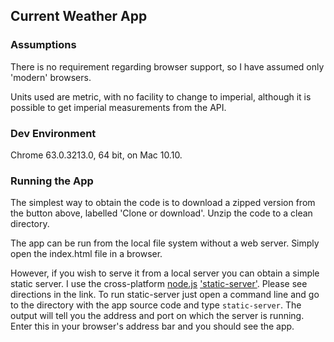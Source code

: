 ## Current Weather App

### Assumptions

There is no requirement regarding browser support, so I have assumed only 'modern' browsers.

Units used are metric, with no facility to change to imperial, although it is possible to get imperial measurements from the API.

### Dev Environment

Chrome 63.0.3213.0, 64 bit, on Mac 10.10.

### Running the App

The simplest way to obtain the code is to download a zipped version from the button above, labelled 'Clone or download'.  Unzip the code to a clean directory.

The app can be run from the local file system without a web server.  Simply open the index.html file in a browser.

However, if you wish to serve it from a local server you can obtain a simple static server.  I use the cross-platform [node.js](https://nodejs.org/en/download/) ['static-server'](https://github.com/nbluis/static-server).  Please see directions in the link.  To run static-server just open a command line and go to the directory with the app source code and type `static-server`.  The output will tell you the address and port on which the server is running.  Enter this in your browser's address bar and you should see the app.
